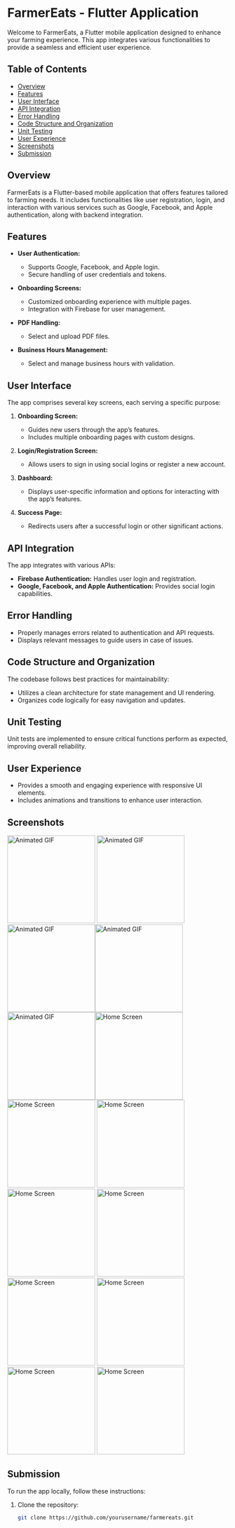 # FarmerEats - Flutter Application

Welcome to FarmerEats, a Flutter mobile application designed to enhance your farming experience. This app integrates various functionalities to provide a seamless and efficient user experience.

## Table of Contents

- [Overview](#overview)
- [Features](#features)
- [User Interface](#user-interface)
- [API Integration](#api-integration)
- [Error Handling](#error-handling)
- [Code Structure and Organization](#code-structure-and-organization)
- [Unit Testing](#unit-testing)
- [User Experience](#user-experience)
- [Screenshots](#screenshots)
- [Submission](#submission)

## Overview

FarmerEats is a Flutter-based mobile application that offers features tailored to farming needs. It includes functionalities like user registration, login, and interaction with various services such as Google, Facebook, and Apple authentication, along with backend integration.

## Features

- **User Authentication:**
  - Supports Google, Facebook, and Apple login.
  - Secure handling of user credentials and tokens.

- **Onboarding Screens:**
  - Customized onboarding experience with multiple pages.
  - Integration with Firebase for user management.

- **PDF Handling:**
  - Select and upload PDF files.

- **Business Hours Management:**
  - Select and manage business hours with validation.

## User Interface

The app comprises several key screens, each serving a specific purpose:

1. **Onboarding Screen:**
   - Guides new users through the app’s features.
   - Includes multiple onboarding pages with custom designs.

2. **Login/Registration Screen:**
   - Allows users to sign in using social logins or register a new account.

3. **Dashboard:**
   - Displays user-specific information and options for interacting with the app’s features.

4. **Success Page:**
   - Redirects users after a successful login or other significant actions.

## API Integration

The app integrates with various APIs:
- **Firebase Authentication:** Handles user login and registration.
- **Google, Facebook, and Apple Authentication:** Provides social login capabilities.

## Error Handling

- Properly manages errors related to authentication and API requests.
- Displays relevant messages to guide users in case of issues.

## Code Structure and Organization

The codebase follows best practices for maintainability:
- Utilizes a clean architecture for state management and UI rendering.
- Organizes code logically for easy navigation and updates.

## Unit Testing

Unit tests are implemented to ensure critical functions perform as expected, improving overall reliability.

## User Experience

- Provides a smooth and engaging experience with responsive UI elements.
- Includes animations and transitions to enhance user interaction.

## Screenshots

<img src="/screenshots/0.gif" alt="Animated GIF" width="200"/> <img src="/screenshots/1.gif" alt="Animated GIF" width="200"/>
<img src="/screenshots/2.gif" alt="Animated GIF" width="200"/><img src="/screenshots/3.gif" alt="Animated GIF" width="200"/>
<img src="/screenshots/4.gif" alt="Animated GIF" width="200"/><img src="/screenshots/onboard1.jpg" alt="Home Screen" width="200"/>
<img src="/screenshots/login.jpg" alt="Home Screen" width="200"/> <img src="/screenshots/signup1.jpg" alt="Home Screen" width="200"/> 
<img src="/screenshots/signup2.jpg" alt="Home Screen" width="200"/> <img src="/screenshots/verification no file.jpg" alt="Home Screen" width="200"/>
<img src="/screenshots/verification file added.jpg" alt="Home Screen" width="200"/> <img src="/screenshots/resetpassword.jpg" alt="Home Screen" width="200"/>
<img src="/screenshots/phonenumber.jpg" alt="Home Screen" width="200"/> <img src="/screenshots/success.jpg" alt="Home Screen" width="200"/>
## Submission

To run the app locally, follow these instructions:

1. Clone the repository:

   ```bash
   git clone https://github.com/yourusername/farmereats.git

